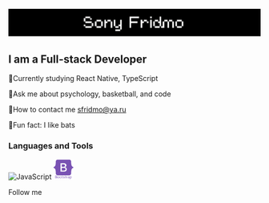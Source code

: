 ![Header](https://github.com/sonyfrid/sonyfrid/blob/main/assests/name.png)

## I am a Full-stack Developer

🧐Currently studying React Native, TypeScript

🏀Ask me about psychology, basketball, and code

📲How to contact me sfridmo@ya.ru

🦇Fun fact: I like bats

### Languages and Tools
![JavaScript](https://img.shields.io/badge/-JavaScript-090909?style=for-the-badge&logo=javascript)
<a href="https://getbootstrap.com" rel="nofollow"> <img src="https://raw.githubusercontent.com/devicons/devicon/master/icons/bootstrap/bootstrap-plain-wordmark.svg" alt="bootstrap" width="40" height="40" style="max-width: 100%;"> </a>

Follow me
